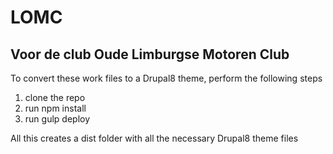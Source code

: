 # LOMC
## Voor de club Oude Limburgse Motoren Club

To convert these work files to a Drupal8 theme, perform the following steps 

1. clone the repo
2. run npm install
3. run gulp deploy

All this creates a dist folder with all the necessary Drupal8 theme files